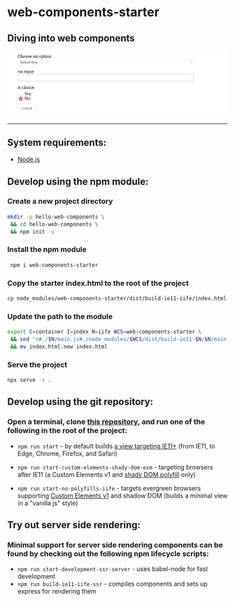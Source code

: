 web-components-starter
======

## Diving into web components

[![web-components-starter-screenshot](https://raw.githubusercontent.com/kherrick/web-components-starter/master/assets/web-components-starter-screenshot.png)](https://kherrick.github.io/web-components-starter/)

---

## System requirements:

  * [Node.js](https://nodejs.org/)

## Develop using the npm module:

### Create a new project directory

```bash
mkdir -p hello-web-components \
 && cd hello-web-components \
 && npm init -y
```

### Install the npm module

```bash
 npm i web-components-starter
 ```

### Copy the starter index.html to the root of the project

 ```bash
 cp node_modules/web-components-starter/dist/build-ie11-iife/index.html ./
 ```

### Update the path to the module
 ```bash
export C=container I=index N=iife WCS=web-components-starter \
  && sed "s#./$N/main.js#./node_modules/$WCS/dist/build-ie11-$N/$N/main.js#g" ./$I.html > $I.html.new \
  && mv index.html.new index.html
```

### Serve the project
```bash
npx serve -s .
```

## Develop using the git repository:

### Open a terminal, clone [this repository](https://github.com/kherrick/web-components-starter/), and run one of the following in the root of the project:

  * `npm run start` - by default builds [a view targeting IE11+](https://kherrick.github.io/web-components-starter/) (from IE11, to Edge, Chrome, Firefox, and Safari)

  * `npm run start-custom-elements-shady-dom-esm` - targeting browsers after IE11 (a Custom Elements v1 and [shady DOM polyfill](https://www.polymer-project.org/blog/shadydom) only)

  * `npm run start-no-polyfills-iife` - targets evergreen browsers supporting [Custom Elements v1](https://developers.google.com/web/fundamentals/web-components/customelements) and shadow DOM (builds a minimal view in a "vanilla js" style)

## Try out server side rendering:

### Minimal support for server side rendering components can be found by checking out the following npm lifecycle scripts:

* `npm run start-development-ssr-server` - uses babel-node for fast development
* `npm run build-ie11-iife-ssr` - compiles components and sets up express for rendering them
